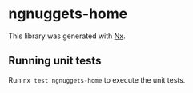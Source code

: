 # ngnuggets-home

This library was generated with [Nx](https://nx.dev).

## Running unit tests

Run `nx test ngnuggets-home` to execute the unit tests.
